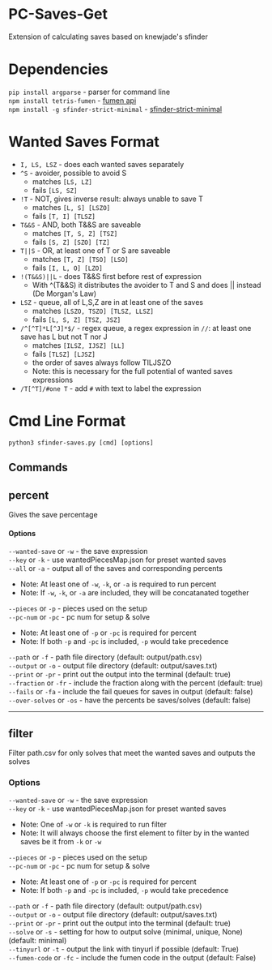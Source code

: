 # PC-Saves-Get
Extension of calculating saves based on knewjade's sfinder

# Dependencies
```pip install argparse``` - parser for command line  
```npm install tetris-fumen``` - [fumen api](https://github.com/knewjade/tetris-fumen)  
```npm install -g sfinder-strict-minimal``` - [sfinder-strict-minimal](https://github.com/eight04/sfinder-strict-minimal)  

# Wanted Saves Format
* ``I, LS, LSZ`` - does each wanted saves separately
* ``^S`` - avoider, possible to avoid S
    * matches ``[LS, LZ]``
    * fails ``[LS, SZ]``
* ``!T`` - NOT, gives inverse result: always unable to save T
    * matches ``[L, S] [LSZO]``
    * fails ``[T, I] [TLSZ]``
* ``T&&S`` - AND, both T&&S are saveable
    * matches ``[T, S, Z] [TSZ]``
    * fails ``[S, Z] [SZO] [TZ]``
* ``T||S`` - OR, at least one of T or S are saveable
    * matches ``[T, Z] [TSO] [LSO]``
    * fails ``[I, L, O] [LZO]``
* ``!(T&&S)||L`` - does T&&S first before rest of expression
   * With ^(T&&S) it distributes the avoider to T and S and does || instead (De Morgan's Law)
* ``LSZ`` - queue, all of L,S,Z are in at least one of the saves
    * matches ``[LSZO, TSZO] [TLSZ, LLSZ]``
    * fails ``[L, S, Z] [TSZ, JSZ]``
* ``/^[^T]*L[^J]*$/`` - regex queue, a regex expression in ``//``: at least one save has L but not T nor J
    * matches ``[ILSZ, IJSZ] [LL]``
    * fails ``[TLSZ] [LJSZ]``
    * the order of saves always follow TILJSZO
    * Note: this is necessary for the full potential of wanted saves expressions
* ``/T[^T]/#one T`` - add ``#`` with text to label the expression
# Cmd Line Format
```python3 sfinder-saves.py [cmd] [options]```
## Commands
## percent
Gives the save percentage
#### Options
``--wanted-save`` or ``-w`` - the save expression  
``--key`` or ``-k`` - use wantedPiecesMap.json for preset wanted saves  
``--all`` or ``-a`` - output all of the saves and corresponding percents  

  * Note: At least one of ``-w``, ``-k``, or ``-a`` is required to run percent  
  * Note: If ``-w``, ``-k``, or ``-a`` are included, they will be concatanated together </ul>

``--pieces`` or ``-p`` - pieces used on the setup  
``--pc-num`` or ``-pc`` - pc num for setup & solve  

  * Note: At least one of ``-p`` or ``-pc`` is required for percent  
  * Note: If both ``-p`` and ``-pc`` is included, ``-p`` would take precedence </ul>

``--path``  or ``-f`` - path file directory (default: output/path.csv)  
``--output`` or ``-o`` - output file directory (default: output/saves.txt)  
``--print`` or ``-pr`` - print out the output into the terminal (default: true)  
``--fraction`` or ``-fr`` - include the fraction along with the percent (default: true)  
``--fails`` or ``-fa`` - include the fail queues for saves in output (default: false)  
``--over-solves`` or ``-os`` - have the percents be saves/solves (default: false)  
___
## filter
Filter path.csv for only solves that meet the wanted saves and outputs the solves
### Options
``--wanted-save`` or ``-w`` - the save expression  
``--key`` or ``-k`` - use wantedPiecesMap.json for preset wanted saves  

  * Note: One of ``-w`` or ``-k`` is required to run filter  
  * Note: It will always choose the first element to filter by in the wanted saves be it from ``-k`` or ``-w`` </ul>

``--pieces`` or ``-p`` - pieces used on the setup  
``--pc-num`` or ``-pc`` - pc num for setup & solve  

  * Note: At least one of ``-p`` or ``-pc`` is required for percent  
  * Note: If both ``-p`` and ``-pc`` is included, ``-p`` would take precedence </ul>

``--path``  or ``-f`` - path file directory (default: output/path.csv)  
``--output`` or ``-o`` - output file directory (default: output/saves.txt)  
``--print`` or ``-pr`` - print out the output into the terminal (default: true)  
``--solve`` or ``-s`` - setting for how to output solve (minimal, unique, None)(default: minimal)  
``--tinyurl`` or ``-t`` - output the link with tinyurl if possible (default: True)  
``--fumen-code`` or ``-fc`` - include the fumen code in the output (default: False)  
